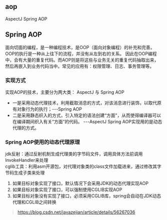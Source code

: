 ## aop
AspectJ
Spring AOP


## Spring AOP
面向切面的编程，是一种编程技术，是OOP（面向对象编程）的补充和完善。OOP的执行是一种从上往下的流程，并没有从左到右的关系。
因此在OOP编程中，会有大量的重复代码。而AOP则是将这些与业务无关的重复代码抽取出来，然后再嵌入到业务代码当中。常见的应用有：权限管理、日志、事务管理等。

### 实现方式
实现AOP的技术，主要分为两大类：  AspectJ 与 Spring  AOP
-	一是采用动态代理技术，利用截取消息的方式，对该消息进行装饰，以取代原有对象行为的执行；---Spring AOP
-	二是采用静态织入的方式，引入特定的语法创建“方面”，从而使得编译器可以在编译期间织入有关“方面”的代码。   ---AspectJ
Spring AOP实现用的是动态代理的方式。

### Spring AOP使用的动态代理原理
jdk反射：通过反射机制生成代理类的字节码文件，调用具体方法前调用InvokeHandler来处理		
cglib工具：利用asm开源包，对代理对象类的class文件加载进来，通过修改其字节码生成子类来处理		

1.	如果目标对象实现了接口，默认情况下会采用JDK的动态代理实现AOP
2.	如果目标对象实现了接口，可以强制使用CGLIB实现AOP
3.	如果目标对象没有实现了接口，必须采用CGLIB库，spring会自动在JDK动态代理和CGLIB之间转换





>https://blog.csdn.net/javazejian/article/details/56267036

